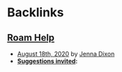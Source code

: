 
# Backlinks
## [Roam Help](<Roam Help.md>)
- [August 18th, 2020](<August 18th, 2020.md>) by [Jenna Dixon](<Jenna Dixon.md>)
- **[Suggestions invited](<Suggestions invited.md>):**

